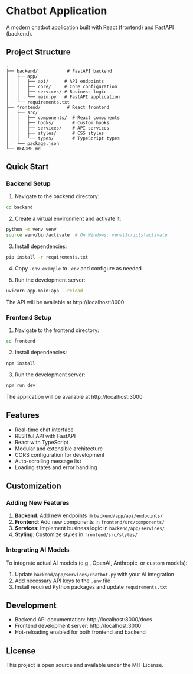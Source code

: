 # Chatbot Application

A modern chatbot application built with React (frontend) and FastAPI (backend).

## Project Structure

```
.
├── backend/           # FastAPI backend
│   ├── app/
│   │   ├── api/      # API endpoints
│   │   ├── core/     # Core configuration
│   │   ├── services/ # Business logic
│   │   └── main.py   # FastAPI application
│   └── requirements.txt
├── frontend/          # React frontend
│   ├── src/
│   │   ├── components/  # React components
│   │   ├── hooks/       # Custom hooks
│   │   ├── services/    # API services
│   │   ├── styles/      # CSS styles
│   │   └── types/       # TypeScript types
│   └── package.json
└── README.md
```

## Quick Start

### Backend Setup

1. Navigate to the backend directory:
```bash
cd backend
```

2. Create a virtual environment and activate it:
```bash
python -m venv venv
source venv/bin/activate  # On Windows: venv\Scripts\activate
```

3. Install dependencies:
```bash
pip install -r requirements.txt
```

4. Copy `.env.example` to `.env` and configure as needed.

5. Run the development server:
```bash
uvicorn app.main:app --reload
```

The API will be available at http://localhost:8000

### Frontend Setup

1. Navigate to the frontend directory:
```bash
cd frontend
```

2. Install dependencies:
```bash
npm install
```

3. Run the development server:
```bash
npm run dev
```

The application will be available at http://localhost:3000

## Features

- Real-time chat interface
- RESTful API with FastAPI
- React with TypeScript
- Modular and extensible architecture
- CORS configuration for development
- Auto-scrolling message list
- Loading states and error handling

## Customization

### Adding New Features

1. **Backend**: Add new endpoints in `backend/app/api/endpoints/`
2. **Frontend**: Add new components in `frontend/src/components/`
3. **Services**: Implement business logic in `backend/app/services/`
4. **Styling**: Customize styles in `frontend/src/styles/`

### Integrating AI Models

To integrate actual AI models (e.g., OpenAI, Anthropic, or custom models):

1. Update `backend/app/services/chatbot.py` with your AI integration
2. Add necessary API keys to the `.env` file
3. Install required Python packages and update `requirements.txt`

## Development

- Backend API documentation: http://localhost:8000/docs
- Frontend development server: http://localhost:3000
- Hot-reloading enabled for both frontend and backend

## License

This project is open source and available under the MIT License.